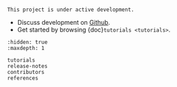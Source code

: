 ```{include} ../README.md
```

```{note}
This project is under active development.
```

* Discuss development on [Github].
* Get started by browsing {doc}`tutorials <tutorials>`.


```{toctree}
:hidden: true
:maxdepth: 1

tutorials
release-notes
contributors
references
```

[Github]: https://github.com/xikanfeng2/SCSilicon2
